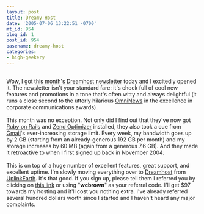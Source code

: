 ```yaml
---
layout: post
title: Dreamy Host
date: '2005-07-06 13:22:51 -0700'
mt_id: 954
blog_id: 1
post_id: 954
basename: dreamy-host
categories:
- high-geekery
---
```

<br />Wow, I got <a href="https://panel.dreamhost.com/kbase/index.cgi?area=3126">this month's Dreamhost newsletter</a> today and I excitedly opened it. The newsletter isn't your standard fare: it's chock full of cool new features and promotions in a tone that's often witty and always delightful (it runs a close second to the utterly hilarious <a href="http://www.omnigroup.com/mailman/listinfo/omninews">OmniNews</a> in the excellence in corporate communications awards).<br /><br />This month was no exception. Not only did I find out that they've now got <a href="http://www.rubyonrails.org/">Ruby on Rails</a> and <a href="http://www.zend.com/zend/optimizer.php">Zend Optimizer</a> installed, they also took a cue from <a href="http://www.gmail.com/">Gmail</a>'s ever-increasing storage limit. Every week, my bandwidth goes up by 2 GB (starting from an already-generous 192 GB per month) and my storage increases by 60 MB (again from a generous 7.6 GB). And they made it retroactive to when I first signed up back in November 2004.<br /><br />This is on top of a huge number of excellent features, great support, and excellent uptime. I'm slowly moving everything over to <a href="http://www.dreamhost.com/rewards.cgi?wcbrown">Dreamhost</a> from <a href="http://www.uplinkearth.com/">UplinkEarth</a>. It's that good. If you sign up, please tell them I referred you by clicking on <a href="http://www.dreamhost.com/rewards.cgi?wcbrown">this link</a> or using "<strong>wcbrown</strong>" as your referral code. I'll get $97 towards my hosting and it'll cost you nothing extra. I've already referred several hundred dollars worth since I started and I haven't heard any major complaints.<br /><br /><br />
